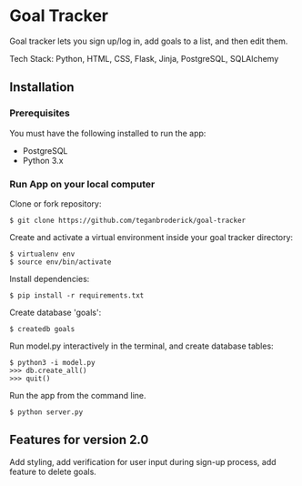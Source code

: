 # Goal Tracker

Goal tracker lets you sign up/log in, add goals to a list, and then edit them.

Tech Stack: Python, HTML, CSS, Flask, Jinja, PostgreSQL, SQLAlchemy

## Installation

### Prerequisites

You must have the following installed to run the app:

- PostgreSQL
- Python 3.x

### Run App on your local computer

Clone or fork repository:
```
$ git clone https://github.com/teganbroderick/goal-tracker
```
Create and activate a virtual environment inside your goal tracker directory:
```
$ virtualenv env
$ source env/bin/activate
```
Install dependencies:
```
$ pip install -r requirements.txt
```
Create database 'goals':
```
$ createdb goals
```
Run model.py interactively in the terminal, and create database tables:
```
$ python3 -i model.py
>>> db.create_all()
>>> quit()
```
Run the app from the command line.
```
$ python server.py
```

## Features for version 2.0
Add styling, add verification for user input during sign-up process, add feature to delete goals.